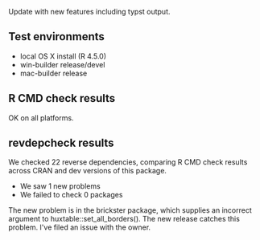
Update with new features including typst output.

## Test environments

* local OS X install (R 4.5.0)
* win-builder release/devel
* mac-builder release


## R CMD check results

OK on all platforms.


## revdepcheck results

We checked 22 reverse dependencies, comparing R CMD check results across CRAN and dev versions of this package.

 * We saw 1 new problems
 * We failed to check 0 packages
 
 The new problem is in the brickster package, which supplies an incorrect argument
 to huxtable::set_all_borders(). The new release catches this problem. I've
 filed an issue with the owner.


